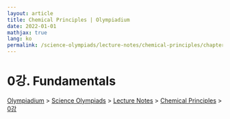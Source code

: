 ```yaml
---
layout: article
title: Chemical Principles | Olympiadium
date: 2022-01-01
mathjax: true
lang: ko
permalink: /science-olympiads/lecture-notes/chemical-principles/chapter-0/
---
```

# 0강. Fundamentals

<a href="{{ site.homeurl }}">Olympiadium</a> > <a href="{{ site.homeurl }}science-olympiads/">Science Olympiads</a> > <a href="{{ site.homeurl }}science-olympiads/lecture-notes/">Lecture Notes</a> > <a href="{{ site.homeurl }}science-olympiads/lecture-notes/chemical-principles/">Chemical Principles</a> > <a href="{{ site.homeurl }}science-olympiads/lecture-notes/chemical-principles/chapter-0/">0강</a><br>

## 
